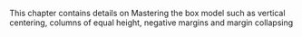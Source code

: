 This chapter contains details on Mastering the box model such as vertical centering, columns of equal height, negative margins and margin collapsing
